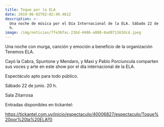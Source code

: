 ```yaml
---
title: Toque por la ELA
date: 2019-06-02T02:02:49.461Z
description: >-
  Una noche de música por el Día Internacional de la ELA. Sábado 22 de junio. 20
  h. 
image: /img/noticias/ffe36fac-21bd-4486-a888-6ad871163dcd.jpeg
---
```

Una noche con murga, canción y emoción a beneficio de la organización Tenemos ELA. 

Cayó la Cabra, Spuntone y Mendaro, y Maxi y Pablo Porciuncula comparten sus voces y arte en este show por el día internacional de la ELA. 

Espectáculo apto para todo público. 

Sábado 22 de junio. 20 h. 

Sala Zitarrosa  

Entradas disponibles en tickantel: 

https://tickantel.com.uy/inicio/espectaculo/40006827/espectaculo/Toque%20por%20la%20ELA?0
